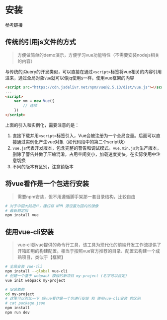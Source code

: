 # 安装

[参考链接](https://cn.vuejs.org/v2/guide/installation.html)

## 传统的引用js文件的方式

> 方便做简单的demo演示，方便学习vue功能特性（不需要安装nodejs相关的内容）

与传统的jQuery的开发类似，可以直接在通过`<script>`标签将vue相关的内容引用进来，通过全局对象`Vue`就可以像jq使用`$`一样，使用vue框架的内容

```html
<script src="https://cdn.jsdelivr.net/npm/vue@2.5.13/dist/vue.js"></script>
...
<script>
    var vm = new Vue({
        // 选项
    })
</script>
```

上面的引入和实例化，需要注意的是：

1. 直接下载并用`<script>`标签引入，Vue会被注册为一个全局变量。后面可以直接通过实例化产生vue对象（如代码段中的第二个script块）
2. `vue.js`代表开发版本，包含完整的警告和调试模式。`vue.min.js`为生产版本，删除了警告并做了压缩混淆，占用空间变小，加载速度变快。在实际使用中注意切换
3. 不同的版本有区别，注意锁版本

## 将vue看作是一个包进行安装

> 需要npm安装，但不用遵循脚手架那一套目录结构，比较自由

```sh
# 对于中国大陆用户，建议将 NPM 源设置为国内的镜像
# 最新稳定版
npm install vue
```

## 使用vue-cli安装

> vue-cli是vue提供的命令行工具，该工具为现代化的前端开发工作流提供了开箱即用的构建配置。相当于按照vue官方推荐的目录、配置去构建一个成熟项目，类似于【框架】

```sh
# 全局安装 vue-cli
npm install --global vue-cli
# 创建一个基于 webpack 模板的新项目 my-project (名字可以自定)
vue init webpack my-project

# 安装依赖
cd my-project
# 这里可以对比一下 将vue看作是一个包进行安装 和 使用vue-cli安装 的区别
# cat package.json
npm install
npm run dev
```
